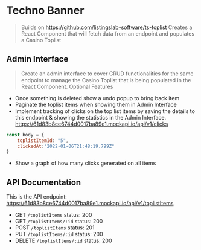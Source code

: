# Techno Banner

> Builds on https://github.com/listingslab-software/ts-toplist
> Creates a React Component that will fetch data from an endpoint and populates a Casino Toplist

## Admin Interface

> Create an admin interface to cover CRUD functionalities for the same endpoint to manage the Casino Toplist that is being populated in the React Component.
Optional Features

- Once something is deleted show a undo popup to bring back item
- Paginate the toplist items when showing them in Admin Interface
- Implement tracking of clicks on the top list items by saving the details to
this endpoint & showing the statistics in the Admin Interface.
https://61d83b8ce6744d0017ba89e1.mockapi.io/api/v1/clicks

```javascript
const body = {
    toplistItemId: "5",
    clickedAt:"2022-01-06T21:48:19.799Z"  
}
```
- Show a graph of how many clicks generated on all items

## API Documentation

This is the API endpoint: 
https://61d83b8ce6744d0017ba89e1.mockapi.io/api/v1/toplistItems

- GET `/toplistItems`
    status: 200
- GET `/toplistItems/:id`
    status: 200
- POST `/toplistItems`
    status: 201 
- PUT `/toplistItems/:id`
    status: 200 
- DELETE `/toplistItems/:id`
    status: 200 

    